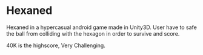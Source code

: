 # Hexaned
Hexaned in a hypercasual android game made in Unity3D. 
User have to safe the ball from colliding with the hexagon in order to survive and score.

40K is the highscore, Very Challenging.

